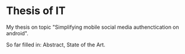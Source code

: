 Thesis of IT
========================

My thesis on topic "Simplifying mobile social media authenctication on android".

So far filled in:
	Abstract,
	State of the Art.
